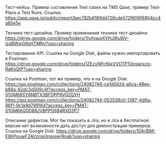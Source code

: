 Тест-кейсы.
Пример составления Test cases на TMS Qase, пример Test-Plans и Test Runs.
Ссылка: https://app.qase.io/public/report/bec782b8169dd728cde572f606f6904cc4a85e5e

Техника тест-дизайна.
Пример применения техники тест-дизайна: https://drive.google.com/drive/folders/1IvihquoXVHJiRu9iV-isgBWwG8sHTMNy?usp=sharing

Тестирование API.
Ссылка на Google Disk, файлы нужно импортировать в Postman:
https://drive.google.com/drive/folders/1ZEzvNPcNjxVVDTPTdzqazxzg-RaKoQtP?usp=sharing

Ссылка на Postman, тот же пример, что и на Google Disk:
https://api.postman.com/collections/24082746-ce1d0d24-a6ca-48ee-b88a-62dc3d509c4f?access_key=PMAT-01GM66SY8NBTX3BFDPP9VGZQYH
https://api.postman.com/collections/24082746-052538c0-1387-4d6a-96f1-9c1a9d799164?access_key=PMAT-01GM66Q0D88JVBPPD684RXD3P7

Описание дефектов. Мог бы показать в Jira, но в Jira в бесплатной версии нет возможности дать доступ для демонстрации примеров.
Ссылка на Google Disk: https://drive.google.com/drive/folders/1DArBIM-E9XPouwF2AVzma3ngoiwrRnab?usp=sharing
